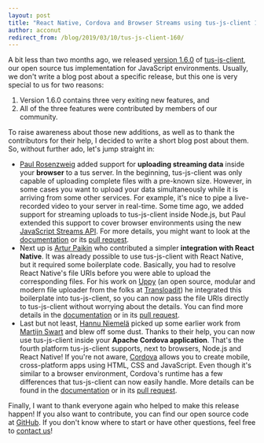 ```yaml
---
layout: post
title: "React Native, Cordova and Browser Streams using tus-js-client 1.6"
author: acconut
redirect_from: /blog/2019/03/10/tus-js-client-160/
---
```


A bit less than two months ago, we released [version 1.6.0](https://github.com/tus/tus-js-client/releases/tag/v1.6.0) of [tus-js-client](https://github.com/tus/tus-js-client/), our open source tus implementation for JavaScript environments. Usually, we don't write a blog post about a specific release, but this one is very special to us for two reasons: 

1. Version 1.6.0 contains three very exiting new features, and
2. All of the three features were contributed by members of our community.

To raise awareness about those new additions, as well as to thank the contributors for their help, I decided to write a short blog post about them. <!--more--> So, without further ado, let's jump straight in:

- [Paul Rosenzweig](https://github.com/paulrosenzweig) added support for **uploading streaming data** inside your **browser** to a tus server. In the beginning, tus-js-client was only capable of uploading complete files with a pre-known size. However, in some cases you want to upload your data simultaneously while it is arriving from some other services. For example, it's nice to pipe a live-recorded video to your server in real-time. Some time ago, we added support for streaming uploads to tus-js-client inside Node.js, but Paul extended this support to cover browser environments using the new [JavaScript Streams API](https://developer.mozilla.org/en-US/docs/Web/API/Streams_API). For more details, you might want to look at the [documentation](https://github.com/tus/tus-js-client/tree/v1.6.0#new-tusuploadfile-options) or its [pull request](https://github.com/tus/tus-js-client/pull/126).
- Next up is [Artur Paikin](https://github.com/arturi) who contributed a simpler **integration with React Native**. It was already possible to use tus-js-client with React Native, but it required some boilerplate code. Basically, you had to resolve React Native's file URIs before you were able to upload the corresponding files. For his work on [Uppy](https://uppy.io/) (an open source, modular and modern file uploader from the folks at [Transloadit](https://transloadit.com)) he integrated this boilerplate into tus-js-client, so you can now pass the file URIs directly to tus-js-client without worrying about the details. You can find more details in the [documentation](https://github.com/tus/tus-js-client/tree/v1.6.0#react-native-support) or in its [pull request](https://github.com/tus/tus-js-client/pull/132).
- Last but not least, [Hannu Niemelä](https://github.com/hannuniemela) picked up some earlier work from [Martijn Swart](https://github.com/naranjamecanica) and blew off some dust. Thanks to their help, you can now use tus-js-client inside your **Apache Cordova application**. That's the fourth platform tus-js-client supports, next to browsers, Node.js and React Native! If you're not aware, [Cordova](https://cordova.apache.org/) allows you to create mobile, cross-platform apps using HTML, CSS and JavaScript. Even though it's similar to a browser environment, Cordova's runtime has a few differences that tus-js-client can now easily handle. More details can be found in the [documentation](https://github.com/tus/tus-js-client/tree/v1.6.0#new-tusuploadfile-options) or in its [pull request](https://github.com/tus/tus-js-client/pull/134).

Finally, I want to thank everyone again who helped to make this release happen! If you also want to contribute, you can find our open source code at [GitHub](https://github.com/tus). If you don't know where to start or have other questions, feel free to [contact us](/support.html)!
